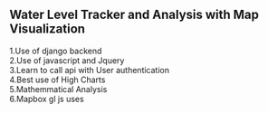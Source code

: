 ## Water Level Tracker and Analysis with Map Visualization


1.Use of django backend <br>
2.Use of javascript and Jquery  <br> 
3.Learn to call api with User authentication <br> 
4.Best use of High Charts <br>
5.Mathemmatical Analysis  <br>
6.Mapbox gl js uses 
